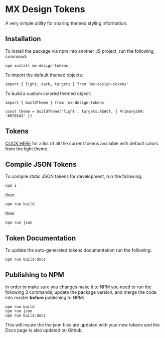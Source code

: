 # MX Design Tokens

A very simple utility for sharing themed styling information.

## Installation

To install the package via npm into another JS project, run the following command:

```
npm install mx-design-tokens
```

To import the default themed objects:

```
import { light, dark, targets } from 'mx-design-tokens'
```

To build a custom colored themed object:

```
import { buildTheme } from 'mx-design-tokens'

const theme = buildTheme('light', targets.REACT, { Primary300: '#876543' })
```

## Tokens

[CLICK HERE](docs/tokens.md) for a list of all the current tokens available with default colors from the light theme.

## Compile JSON Tokens

To compile static JSON tokens for development, run the following:

```
npm i
```

then

```
npm run build
```

then

```
npm run json
```

## Token Documentation

To update the auto-generated tokens documentation run the following:

```
npm run build:docs
```

## Publishing to NPM

In order to make sure you changes make it to NPM you need to run the following 3 commands, update the package version, and merge the code into master **before** publishing to NPM:

 ```
 npm run build
 npm run json
 npm run build:docs
 ```
This will insure the the json files are updated with your new tokens and the Docs page is also updated on Github.